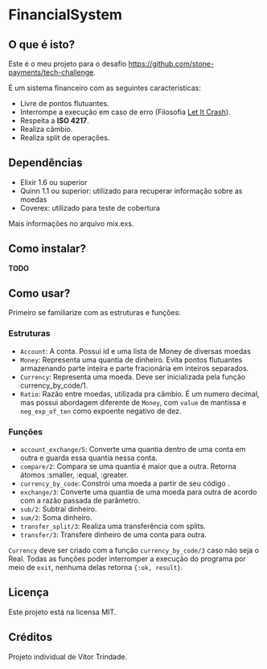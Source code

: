 # FinancialSystem

## O que é isto?

Este é o meu projeto para o desafio https://github.com/stone-payments/tech-challenge.

É um sistema financeiro com as seguintes características:

* Livre de pontos flutuantes.
* Interrompe a execução em caso de erro (Filosofia [Let It Crash](https://ferd.ca/the-zen-of-erlang.html)).
* Respeita a **ISO 4217**.
* Realiza câmbio.
* Realiza split de operações.

## Dependências

* Elixir 1.6 ou superior
* Quinn 1.1 ou superior: utilizado para recuperar informação sobre as moedas
* Coverex: utilizado para teste de cobertura

Mais informações no arquivo mix.exs.

## Como instalar?

**TODO**

## Como usar?

Primeiro se familiarize com as estruturas e funções:

### Estruturas

* `Account`: A conta. Possui id e uma lista de Money de diversas moedas
* `Money`: Representa uma quantia de dinheiro. Evita pontos flutuantes armazenando parte inteira e parte fracionária em inteiros separados.
* `Currency`: Representa uma moeda. Deve ser inicializada pela função currency_by_code/1.
* `Ratio`: Razão entre moedas, utilizada pra câmbio. É um numero decimal, mas possui abordagem diferente de `Money`, com `value` de mantissa e `neg_exp_of_ten` como expoente negativo de dez.

### Funções

* `account_exchange/5`: Converte uma quantia dentro de uma conta em outra e guarda essa quantia nessa conta.
* `compare/2`: Compara se uma quantia é maior que a outra. Retorna átomos :smaller, :equal, :greater.
* `currency_by_code`: Constrói uma moeda a partir de seu código .
* `exchange/3`: Converte uma quantia de uma moeda para outra de acordo com a razão passada de parâmetro.
* `sub/2`: Subtrai dinheiro.
* `sum/2`: Soma dinheiro.
* `transfer_split/3`: Realiza uma transferência com splits.
* `transfer/3`: Transfere dinheiro de uma conta para outra.

`Currency` deve ser criado com a função `currency_by_code/3` caso não seja o Real.
Todas as funções poder interromper a execução do programa por meio de `exit`, nenhuma delas retorna `{:ok, result}`.


## Licença

Este projeto está na licensa MIT.

## Créditos

Projeto individual de Vítor Trindade.
